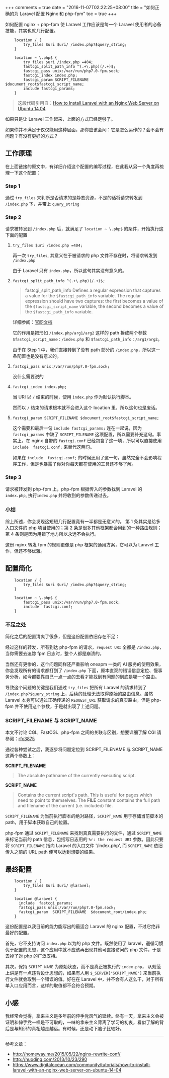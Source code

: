 +++
comments = true
date = "2016-11-07T02:22:25+08:00"
title = "如何正确的为 Laravel 配置 Nginx 和 php-fpm"
toc = true
+++

如何配置 nginx + php-fpm 使 Laravel 工作应该是每一个 Laravel 使用者的必备技能，其实也就几行配置。

```
    location / {
        try_files $uri $uri/ /index.php?$query_string;
    }

    location ~ \.php$ {
        try_files $uri /index.php =404;
        fastcgi_split_path_info ^(.+\.php)(/.+)$;
        fastcgi_pass unix:/var/run/php7.0-fpm.sock;
        fastcgi_index index.php;
        fastcgi_param SCRIPT_FILENAME $document_root$fastcgi_script_name;
        include fastcgi_params;
    }
```

>  这段代码引用自：[How to Install Laravel with an Nginx Web Server on Ubuntu 14.04](https://www.digitalocean.com/community/tutorials/how-to-install-laravel-with-an-nginx-web-server-on-ubuntu-14-04)

如果只是让 Laravel 工作起来，上面的方式已经足够了。

如果你并不满足于仅仅能用这种层面，那你应该会问：它是怎么运作的？会不会有问题？有没有更好的方式？

## 工作原理

在上面链接的原文中，有详细介绍这个配置的编写过程，在此我从另一个角度再梳理一下这个配置：

### Step 1

通过 `try_files` 来判断是否请求的是静态资源，不是的话将请求转发到 `/index.php` 下，并带上 `query_string`

### Step 2

请求被转发到 `/index.php` 后，就满足了 `location ~ \.php$` 的条件，开始执行这下面的配置

1. `try_files $uri /index.php =404;` 

    再一次 `try_files`, 其意义在于被请求的 php 文件不存在时，将请求转发到 `/index.php`

    由于 Laravel 只有 `index.php`，所以这句其实没有意义的。
    
2. `fastcgi_split_path_info ^(.+\.php)(/.+)$;`
    
    > fastcgi_split_path_info 
    > Defines a regular expression that captures a value for the `$fastcgi_path_info` variable. The regular expression should have two captures: the first becomes a value of the `$fastcgi_script_name` variable, the second becomes a value of the `$fastcgi_path_info` variable.
    
    详细参阅：[官网文档](http://nginx.org/en/docs/http/ngx_http_fastcgi_module.html#fastcgi_split_path_info)
    
    它的作用是把形如 `/index.php/arg1/arg2` 这样的 path 拆成两个参数 `$fastcgi_script_name` : `/index.php` 和 `$fastcgi_path_info` : `/arg1/arg2`。
    
    由于在 Step 1 中，我们直接转到了没有 path 部分的 `/index.php`，所以这一条配置也是没有意义的。
    
3. `fastcgi_pass unix:/var/run/php7.0-fpm.sock;`

    没什么需要说的
    
4. `fastcgi_index index.php;`

    当 URI 以 `/` 结束的时候，使用 `index.php` 作为默认执行脚本。
    
    然而以 `/` 结束的请求根本就不会进入这个 location 里，所以这句也是废话。
    
5. `fastcgi_param SCRIPT_FILENAME $document_root$fastcgi_script_name;`

    这个需要和最后一句 `include fastcgi_params;` 连在一起说，因为 `fastcgi_params` 中缺了 `SCRIPT_FILENAME` 这项配置，所以需要补充这句。事实上，在 nginx 自带的 `fastcgi.conf` 已经包含了这一项，所以可以直接使用 `include  fastcgi.conf;` 来替代这两句。
    
    如果在 `include  fastcgi.conf;` 的时候还用了这一句，虽然完全不会影响程序工作，但是也暴露了你对你每天都在使用的工具还不够了解。
    
### Step 3

请求被转发到 php-fpm 上，php-fpm 根据传入的参数找到 Laravel 的 `index.php`, 执行`index.php` 并将收到的参数传递过去。

### 小结 
    
综上所述，你会发现这短短几行配置竟有一半都是无意义的。 第 1 条其实是给多入口文件的 php 项目使用的；第 2 条是很多其他框架都会用到的一种路由规则；第 4 条则是因为用错了地方所以永远不会执行。

这份 nginx 转发 fpm 的规则更像是 php 框架的通用方案，它可以为 Laravel 工作，但还不够优雅。
    
## 配置简化

```
    location / {
        try_files $uri $uri/ /index.php?$query_string;
    }

    location ~ \.php$ {
        fastcgi_pass unix:/var/run/php7.0-fpm.sock;
        include  fastcgi.conf;
    }
```

### 不足之处

简化之后的配置清爽了很多，但是这份配置依旧存在不足：

经过这样的转发，所有到达 php-fpm 的请求，`request URI` 全都是 `/index.php`，当你需要去追踪 fpm 日志时，整个人都是崩溃的。

当然还有更惨的，这个问题同样还严重影响 oneapm 一类的 AI 服务的使用效果，你会发现所有的请求都打到了 `/index.php` 下面，原本直观的错误信息定位、慢事务分析，如今都要靠自己一点一点的去看才能找到有问题的到底是哪一个路由。

导致这个问题的关键是我们通过 `try_files` 把所有 Laravel 的请求转到了 `/index.php?$query_string` 上，后续的处理无法取得原始的路由信息。虽然 Laravel 本身可以通过正确传递的 `REQUEST_URI` 获取请求的真实路由，但是 php-fpm 并不使用这个参数，于是就出现了上述问题。

### SCRIPT_FILENAME 与 SCRIPT_NAME

本文不讨论 CGI、FastCGi、php-fpm 之间的关联与区别，想要详细了解 CGI 请参阅：[rfc3875](http://www.faqs.org/rfcs/rfc3875.html)

通过各种尝试之后，我逐步将问题定位到 SCRIPT_FILENAME 与 SCRIPT_NAME 这两个参数上：

**SCRIPT_FILENAME**

> The absolute pathname of the currently executing script.


**SCRIPT_NAME**

> Contains the current script's path. This is useful for pages which need to point to themselves. The __FILE__ constant contains the full path and filename of the current (i.e. included) file.

`SCRIPT_FILENAME` 为当前执行脚本的绝对路径，`SCRIPT_NAME` 用于存储当前脚本的 path，用于脚本获取自己的位置。

php-fpm 通过 `SCRIPT_FILENAME` 来找到真真需要执行的文件，通过 `SCRIPT_NAME` 来标记当前的 path 信息，包括写日志用的 `%r: the request URI` 参数。因此只要将 `SCRIPT_FILENAME` 指向 Laravel 的入口文件 '/index.php', 而 `SCRIPT_NAME` 依旧传入之前的 URL path 便可以达到想要的结果。

## 最终配置

```
    location / {
        try_files $uri $uri/ @laravel;
    }

    location @laravel {
      include  fastcgi_params;
      fastcgi_pass unix:/var/run/php7.0-fpm.sock;
      fastcgi_param  SCRIPT_FILENAME  $document_root/index.php;
    }
```

这份配置是以我目前的能力能写出的最适合 Laravel 的 nginx 配置，不过它绝非最好的配置。

首先，它不支持访问 `index.php` 以为的 php 文件。既然使用了 laravel，遵循习惯优于配置的思想，这个应用中就不应该再出现其他可直接访问的 php 文件，于是去掉了对 php 的广泛支持。

其次，保持 `SCRIPT_NAME` 为原始状态，而不是真正被执行的 `index.php`， 从规范上讲是有一点违背设计思想的，如果有人用 `$_SERVER['SCRIPT_NAME']` 来当前执行文件就会取到一个错误的值。好在在 Laravel 中，并不会有人这么干，对于所有单入口应用而言，这样的取值都不会符合预期。


## 小感

我经常会觉得，拿来主义是多年前的伸手党风气的延续。终有一天，拿来主义会被证明和伸手党一样是不可取的，一味的拿来主义背离了学习的初衷，看似了解的背后是与知识的真相越走越远。有时候，还是动下脑子比较好。

* * *

参考文章：

- http://homeway.me/2015/05/22/nginx-rewrite-conf/
- http://huoding.com/2013/10/23/290
- https://www.digitalocean.com/community/tutorials/how-to-install-laravel-with-an-nginx-web-server-on-ubuntu-14-04



